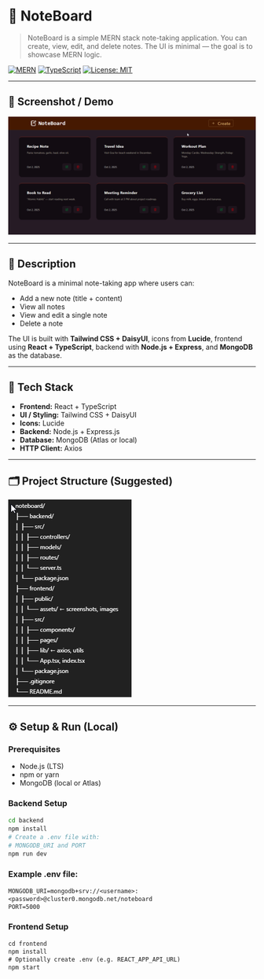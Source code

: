 # 🎯 NoteBoard

> NoteBoard is a simple MERN stack note-taking application.
> You can create, view, edit, and delete notes. The UI is minimal — the goal is to showcase MERN logic.

[![MERN](https://img.shields.io/badge/Stack-MERN-blue)](https://developer.mozilla.org/)
[![TypeScript](https://img.shields.io/badge/Types-TypeScript-blueviolet)](https://www.typescriptlang.org/)
[![License: MIT](https://img.shields.io/badge/License-MIT-green.svg)](./LICENSE)

---

## 📸 Screenshot / Demo

![Notes List View](/Frontend/src/assets/preview.png)

---

## 🧾 Description

NoteBoard is a minimal note-taking app where users can:

- Add a new note (title + content)
- View all notes
- View and edit a single note
- Delete a note

The UI is built with **Tailwind CSS + DaisyUI**, icons from **Lucide**, frontend using **React + TypeScript**, backend with **Node.js + Express**, and **MongoDB** as the database.

---

## 🧰 Tech Stack

- **Frontend:** React + TypeScript
- **UI / Styling:** Tailwind CSS + DaisyUI
- **Icons:** Lucide
- **Backend:** Node.js + Express.js
- **Database:** MongoDB (Atlas or local)
- **HTTP Client:** Axios

---

## 🗂 Project Structure (Suggested)

![Project Structure](/Frontend/src/assets/project-structure.png)

---

## ⚙️ Setup & Run (Local)

### Prerequisites

- Node.js (LTS)
- npm or yarn
- MongoDB (local or Atlas)

### Backend Setup

```bash
cd backend
npm install
# Create a .env file with:
# MONGODB_URI and PORT
npm run dev
```

### Example .env file:

```
MONGODB_URI=mongodb+srv://<username>:<password>@cluster0.mongodb.net/noteboard
PORT=5000
```

### Frontend Setup

```
cd frontend
npm install
# Optionally create .env (e.g. REACT_APP_API_URL)
npm start
```
